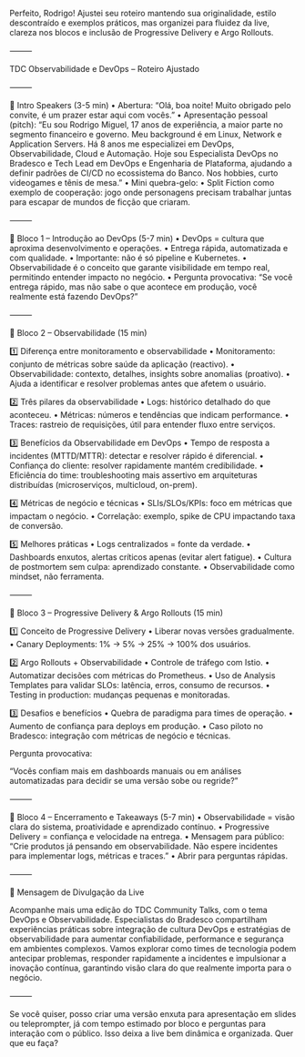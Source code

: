 Perfeito, Rodrigo! Ajustei seu roteiro mantendo sua originalidade, estilo descontraído e exemplos práticos, mas organizei para fluidez da live, clareza nos blocos e inclusão de Progressive Delivery e Argo Rollouts.

⸻

TDC Observabilidade e DevOps – Roteiro Ajustado

⸻

🔹 Intro Speakers (3-5 min)
	•	Abertura:
“Olá, boa noite! Muito obrigado pelo convite, é um prazer estar aqui com vocês.”
	•	Apresentação pessoal (pitch):
“Eu sou Rodrigo Miguel, 17 anos de experiência, a maior parte no segmento financeiro e governo. Meu background é em Linux, Network e Application Servers. Há 8 anos me especializei em DevOps, Observabilidade, Cloud e Automação. Hoje sou Especialista DevOps no Bradesco e Tech Lead em DevOps e Engenharia de Plataforma, ajudando a definir padrões de CI/CD no ecossistema do Banco.
Nos hobbies, curto videogames e tênis de mesa.”
	•	Mini quebra-gelo:
	•	Split Fiction como exemplo de cooperação: jogo onde personagens precisam trabalhar juntas para escapar de mundos de ficção que criaram.

⸻

🔹 Bloco 1 – Introdução ao DevOps (5-7 min)
	•	DevOps = cultura que aproxima desenvolvimento e operações.
	•	Entrega rápida, automatizada e com qualidade.
	•	Importante: não é só pipeline e Kubernetes.
	•	Observabilidade é o conceito que garante visibilidade em tempo real, permitindo entender impacto no negócio.
	•	Pergunta provocativa:
“Se você entrega rápido, mas não sabe o que acontece em produção, você realmente está fazendo DevOps?”

⸻

🔹 Bloco 2 – Observabilidade (15 min)

1️⃣ Diferença entre monitoramento e observabilidade
	•	Monitoramento: conjunto de métricas sobre saúde da aplicação (reactivo).
	•	Observabilidade: contexto, detalhes, insights sobre anomalias (proativo).
	•	Ajuda a identificar e resolver problemas antes que afetem o usuário.

2️⃣ Três pilares da observabilidade
	•	Logs: histórico detalhado do que aconteceu.
	•	Métricas: números e tendências que indicam performance.
	•	Traces: rastreio de requisições, útil para entender fluxo entre serviços.

3️⃣ Benefícios da Observabilidade em DevOps
	•	Tempo de resposta a incidentes (MTTD/MTTR): detectar e resolver rápido é diferencial.
	•	Confiança do cliente: resolver rapidamente mantém credibilidade.
	•	Eficiência do time: troubleshooting mais assertivo em arquiteturas distribuídas (microserviços, multicloud, on-prem).

4️⃣ Métricas de negócio e técnicas
	•	SLIs/SLOs/KPIs: foco em métricas que impactam o negócio.
	•	Correlação: exemplo, spike de CPU impactando taxa de conversão.

5️⃣ Melhores práticas
	•	Logs centralizados = fonte da verdade.
	•	Dashboards enxutos, alertas críticos apenas (evitar alert fatigue).
	•	Cultura de postmortem sem culpa: aprendizado constante.
	•	Observabilidade como mindset, não ferramenta.

⸻

🔹 Bloco 3 – Progressive Delivery & Argo Rollouts (15 min)

1️⃣ Conceito de Progressive Delivery
	•	Liberar novas versões gradualmente.
	•	Canary Deployments: 1% → 5% → 25% → 100% dos usuários.

2️⃣ Argo Rollouts + Observabilidade
	•	Controle de tráfego com Istio.
	•	Automatizar decisões com métricas do Prometheus.
	•	Uso de Analysis Templates para validar SLOs: latência, erros, consumo de recursos.
	•	Testing in production: mudanças pequenas e monitoradas.

3️⃣ Desafios e benefícios
	•	Quebra de paradigma para times de operação.
	•	Aumento de confiança para deploys em produção.
	•	Caso piloto no Bradesco: integração com métricas de negócio e técnicas.

Pergunta provocativa:

“Vocês confiam mais em dashboards manuais ou em análises automatizadas para decidir se uma versão sobe ou regride?”

⸻

🔹 Bloco 4 – Encerramento e Takeaways (5-7 min)
	•	Observabilidade = visão clara do sistema, proatividade e aprendizado contínuo.
	•	Progressive Delivery = confiança e velocidade na entrega.
	•	Mensagem para público:
“Crie produtos já pensando em observabilidade. Não espere incidentes para implementar logs, métricas e traces.”
	•	Abrir para perguntas rápidas.

⸻

🔹 Mensagem de Divulgação da Live

Acompanhe mais uma edição do TDC Community Talks, com o tema DevOps e Observabilidade. Especialistas do Bradesco compartilham experiências práticas sobre integração de cultura DevOps e estratégias de observabilidade para aumentar confiabilidade, performance e segurança em ambientes complexos.
Vamos explorar como times de tecnologia podem antecipar problemas, responder rapidamente a incidentes e impulsionar a inovação contínua, garantindo visão clara do que realmente importa para o negócio.

⸻

Se você quiser, posso criar uma versão enxuta para apresentação em slides ou teleprompter, já com tempo estimado por bloco e perguntas para interação com o público. Isso deixa a live bem dinâmica e organizada. Quer que eu faça?